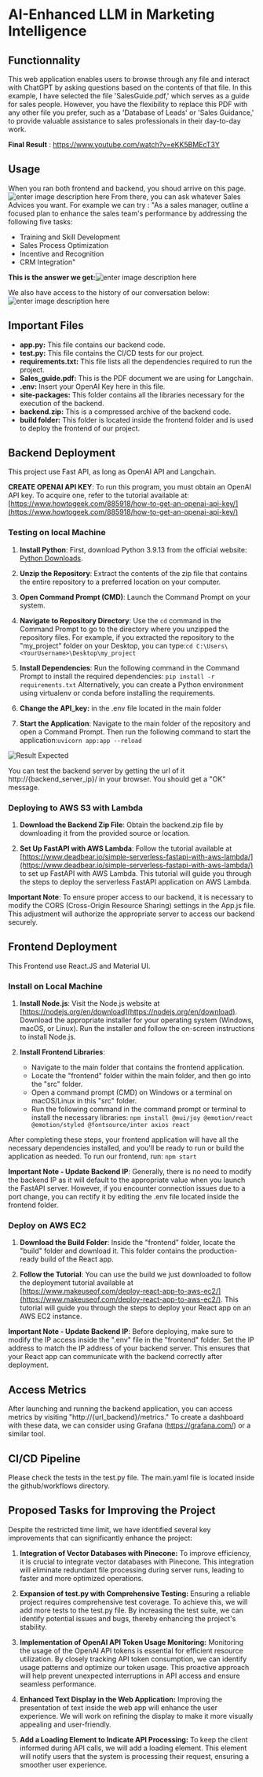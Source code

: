 ﻿# AI-Enhanced LLM in Marketing Intelligence

## Functionnality

This web application enables users to browse through any file and interact with ChatGPT by asking questions based on the contents of that file. In this example, I have selected the file 'SalesGuide.pdf,' which serves as a guide for sales people. However, you have the flexibility to replace this PDF with any other file you prefer, such as a 'Database of Leads' or 'Sales Guidance,' to provide valuable assistance to sales professionals in their day-to-day work.

**Final Result** : https://www.youtube.com/watch?v=eKK5BMEcT3Y
## Usage

When you ran both frontend and backend, you shoud arrive on this page.
![enter image description here](https://image.noelshack.com/fichiers/2023/31/3/1690964666-mainpage.png)
From there, you can ask whatever Sales Advices you want. For example we can try :
"As a sales manager, outline a focused plan to enhance the sales team's performance by addressing the following five tasks:
- Training and Skill Development
- Sales Process Optimization
- Incentive and Recognition
- CRM Integration"

**This is the answer we get:**![enter image description here](https://image.noelshack.com/fichiers/2023/31/3/1690965800-result.png)

We also have access to the history of our conversation below:
![enter image description here](https://image.noelshack.com/fichiers/2023/31/3/1690965868-history.png)


## Important Files

-   **app.py:** This file contains our backend code.
-   **test.py:** This file contains the CI/CD tests for our project.
-   **requirements.txt:** This file lists all the dependencies required to run the project.
-   **Sales_guide.pdf:** This is the PDF document we are using for Langchain.
-   **.env:** Insert your OpenAI Key here in this file.
-   **site-packages:** This folder contains all the libraries necessary for the execution of the backend.
-   **backend.zip:** This is a compressed archive of the backend code.
-   **build folder:** This folder is located inside the frontend folder and is used to deploy the frontend of our project.
 

## Backend Deployment

This project use Fast API, as long as OpenAI API and Langchain.

**CREATE OPENAI API KEY**: To run this program, you must obtain an OpenAI API key. To acquire one, refer to the tutorial available at: [https://www.howtogeek.com/885918/how-to-get-an-openai-api-key/](https://www.howtogeek.com/885918/how-to-get-an-openai-api-key/)

### Testing on local Machine

1. **Install Python**: First, download Python 3.9.13 from the official website: [Python Downloads](https://www.python.org/downloads/release/python-3913/).

2.  **Unzip the Repository**: Extract the contents of the zip file that contains the entire repository to a preferred location on your computer.

3.  **Open Command Prompt (CMD)**: Launch the Command Prompt on your system.

4.  **Navigate to Repository Directory**: Use the `cd` command in the Command Prompt to go to the directory where you unzipped the repository files. For example, if you extracted the repository to the "my_project" folder on your Desktop, you can type:`cd C:\Users\<YourUsername>\Desktop\my_project`

5. **Install Dependencies**: Run the following command in the Command Prompt to install the required dependencies: `pip install -r requirements.txt` 	  Alternatively, you can create a Python environment using virtualenv or conda before installing the requirements.
7. **Change the API_key:** in the .env file located in the main folder

8.  **Start the Application**: Navigate to the main folder of the repository and open a Command Prompt. Then run the following command to start the application:`uvicorn app:app --reload`

 ![Result Expected](https://image.noelshack.com/fichiers/2023/31/3/1690955883-screenshot-6.png)

 You can test the backend server by getting the url of it http://{backend_server_ip}/ in your browser. You should get a "OK" message.

### Deploying to AWS S3 with Lambda

1.  **Download the Backend Zip File**: Obtain the backend.zip file by downloading it from the provided source or location.
    
2.  **Set Up FastAPI with AWS Lambda**: Follow the tutorial available at [https://www.deadbear.io/simple-serverless-fastapi-with-aws-lambda/](https://www.deadbear.io/simple-serverless-fastapi-with-aws-lambda/) to set up FastAPI with AWS Lambda. This tutorial will guide you through the steps to deploy the serverless FastAPI application on AWS Lambda.

**Important Note**: To ensure proper access to our backend, it is necessary to modify the CORS (Cross-Origin Resource Sharing) settings in the App.js file. This adjustment will authorize the appropriate server to access our backend securely.


## Frontend Deployment 

This Frontend use React.JS and Material UI.
### Install on Local Machine

1.  **Install Node.js**: Visit the Node.js website at [https://nodejs.org/en/download](https://nodejs.org/en/download). Download the appropriate installer for your operating system (Windows, macOS, or Linux). Run the installer and follow the on-screen instructions to install Node.js.
    
2.  **Install Frontend Libraries**:
    
    -   Navigate to the main folder that contains the frontend application.
    -   Locate the "frontend" folder within the main folder, and then go into the "src" folder.
    -   Open a command prompt (CMD) on Windows or a terminal on macOS/Linux in this "src" folder.
    -   Run the following command in the command prompt or terminal to install the necessary libraries:
    `npm install @mui/joy @emotion/react @emotion/styled @fontsource/inter axios react`


After completing these steps, your frontend application will have all the necessary dependencies installed, and you'll be ready to run or build the application as needed.
To run our frontend, run:  `npm start`

**Important Note - Update Backend IP**: Generally, there is no need to modify the backend IP as it will default to the appropriate value when you launch the FastAPI server. However, if you encounter connection issues due to a port change, you can rectify it by editing the .env file located inside the frontend folder.

### Deploy on AWS EC2

1.  **Download the Build Folder**: Inside the "frontend" folder, locate the "build" folder and download it. This folder contains the production-ready build of the React app.
    
2.  **Follow the Tutorial**: You can use the build we just downloaded to follow the deployment tutorial available at [https://www.makeuseof.com/deploy-react-app-to-aws-ec2/](https://www.makeuseof.com/deploy-react-app-to-aws-ec2/). This tutorial will guide you through the steps to deploy your React app on an AWS EC2 instance.
    
**Important Note - Update Backend IP**: Before deploying, make sure to modify the IP access inside the ".env" file in the "frontend" folder. Set the IP address to match the IP address of your backend server. This ensures that your React app can communicate with the backend correctly after deployment.



## Access Metrics

After launching and running the backend application, you can access metrics by visiting "http://{url_backend}/metrics." To create a dashboard with these data, we can consider using Grafana (https://grafana.com/) or a similar tool.

## CI/CD Pipeline

Please check the tests in the test.py file. The main.yaml file is located inside the github/workflows directory.


##   Proposed Tasks for Improving the Project

Despite the restricted time limit, we have identified several key improvements that can significantly enhance the project:

1.  **Integration of Vector Databases with Pinecone:** To improve efficiency, it is crucial to integrate vector databases with Pinecone. This integration will eliminate redundant file processing during server runs, leading to faster and more optimized operations.
    
2.  **Expansion of test.py with Comprehensive Testing:** Ensuring a reliable project requires comprehensive test coverage. To achieve this, we will add more tests to the test.py file. By increasing the test suite, we can identify potential issues and bugs, thereby enhancing the project's stability.
    
3.  **Implementation of OpenAI API Token Usage Monitoring:** Monitoring the usage of the OpenAI API tokens is essential for efficient resource utilization. By closely tracking API token consumption, we can identify usage patterns and optimize our token usage. This proactive approach will help prevent unexpected interruptions in API access and ensure seamless performance.
    
4.  **Enhanced Text Display in the Web Application:** Improving the presentation of text inside the web app will enhance the user experience. We will work on refining the display to make it more visually appealing and user-friendly.
    
5.  **Add a Loading Element to Indicate API Processing:** To keep the client informed during API calls, we will add a loading element. This element will notify users that the system is processing their request, ensuring a smoother user experience.

